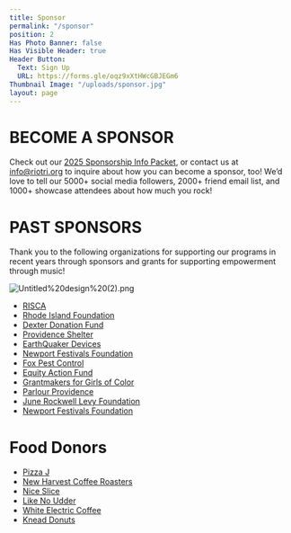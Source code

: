 ```yaml
---
title: Sponsor
permalink: "/sponsor"
position: 2
Has Photo Banner: false
Has Visible Header: true
Header Button:
  Text: Sign Up
  URL: https://forms.gle/oqz9xXtHWcGBJEGm6
Thumbnail Image: "/uploads/sponsor.jpg"
layout: page
---
```


# BECOME A SPONSOR
Check out our [2025 Sponsorship Info Packet](/uploads/RIOT%20Sponsor%20Packet%20FINAL%201-15-25.pdf), or contact us at [info@riotri.org](mailto:info@riotri.org) to inquire about how you can become a sponsor, too!  We’d love to tell our 5000+ social media followers, 2000+ friend email list, and 1000+ showcase attendees about how much you rock!

# PAST SPONSORS
Thank you to the following organizations for supporting our programs in recent years through sponsors and grants for supporting empowerment through music!

![Untitled%20design%20(2).png](/uploads/Untitled%20design%20(2).png)

* [RISCA](http://risca.online.com/)
* [Rhode Island Foundation](https://rifoundation.org/)
* [Dexter Donation Fund](https://www.providenceri.gov/dexter-donation/)
* [Providence Shelter](http://www.providenceshelter.org/)
* [EarthQuaker Devices](https://www.earthquakerdevices.com/)
* [Newport Festivals Foundation](https://www.newportfestivals.org/)
* [Fox Pest Control](https://fox-pest.com/rhode-island/)
* [Equity Action Fund](https://rifoundation.org/grant/equity-action-grants)
* [Grantmakers for Girls of Color](https://grantmakersforgirlsofcolor.org/)
* [Parlour Providence](http://theparlourri.com/)
* [June Rockwell Levy Foundation](https://rifoundation.org/grant/june-rockwell-levy-foundation-grants)
* [Newport Festivals Foundation](https://newportfestivals.org/)


 
# Food Donors
* [Pizza J](http://www.pizzajprovidence.com/)
* [New Harvest Coffee Roasters](http://newharvestcoffee.com/)
* [Nice Slice](http://niceslice.com/)
* [Like No Udder](http://www.like-no-udder.com/)
* [White Electric Coffee](http://whiteelectriccoffee.com/)
* [Knead Donuts](https://www.kneaddoughnuts.com/)
